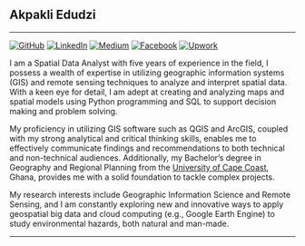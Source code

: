 ## Akpakli Edudzi
***********************************************************************************************************************************************************************
[![GitHub](https://img.shields.io/badge/GitHub-edudzikorku-green?style=for-the-badge&logo=github&logoColor=white&link=[https://medium.com/@akpakliedudzi/)](https://edudzikorku.github.io/)
[![LinkedIn](https://img.shields.io/badge/LinkedIn-Profile-blue?style=for-the-badge&logo=linkedin&logoColor=0077B5&link=https://www.linkedin.com/in/edudzi-akpakli229761121/
)](https://github.com/edudzikorku/edudzikorku/blob/main/linkedin.com/in/edudzi-akpakli229761121)
[![Medium](https://img.shields.io/badge/Medium-Profile-indianred?style=for-the-badge&logo=Medium&logoColor=white&link=https://medium.com/@akpakliedudzi/)](https://medium.com/@akpakliedudzi)
[![Facebook](https://img.shields.io/badge/Facebook-Profile-blue?style=for-the-badge&logo=Facebook&logoColor=white&link=https://web.facebook.com/profile.php?id=100006233115264/)](https://web.facebook.com/profile.php?id=100006233115264)
[![Upwork](https://img.shields.io/badge/Upwork-Profile-brightgreen?style=for-the-badge&logo=Upwork&logoColor=white&link=https://www.upwork.com/freelancers/~011a3ebb23e4ec2b2d/)](https://www.upwork.com/freelancers/~011a3ebb23e4ec2b2d)




I am a Spatial Data Analyst with five years of experience in the field, I possess a wealth of expertise in utilizing geographic information systems (GIS) and remote sensing techniques to analyze and interpret spatial data. With a keen eye for detail, I am adept at creating and analyzing maps and spatial models using Python programming and SQL to support decision making and problem solving.

My proficiency in utilizing GIS software such as QGIS and ArcGIS, coupled with my strong analytical and critical thinking skills, enables me to effectively communicate findings and recommendations to both technical and non-technical audiences. Additionally, my Bachelor’s degree in Geography and Regional Planning from the [University of Cape Coast](https://ucc.edu.gh/), Ghana, provides me with a solid foundation to tackle complex projects.

My research interests include Geographic Information Science and Remote Sensing, and I am constantly exploring new and innovative ways to apply geospatial big data and cloud computing (e.g., Google Earth Engine) to study environmental hazards, both natural and man-made.
***********************************************************************************************************************************************************************


<!--
**edudzikorku/edudzikorku** is a ✨ _special_ ✨ repository because its `README.md` (this file) appears on your GitHub profile.



Here are some ideas to get you started:

- 🔭 I’m currently working on ...
- 🌱 I’m currently learning ...
- 👯 I’m looking to collaborate on ...
- 🤔 I’m looking for help with ...
- 💬 Ask me about ...
- 📫 How to reach me: ...
- 😄 Pronouns: ...
- ⚡ Fun fact: ...
-->
